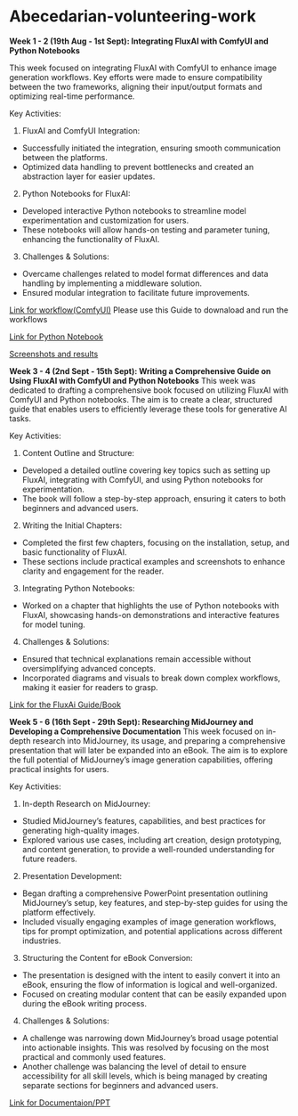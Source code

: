 # Abecedarian-volunteering-work

**Week 1 - 2 (19th Aug - 1st Sept): Integrating FluxAI with ComfyUI and Python Notebooks**

This week focused on integrating FluxAI with ComfyUI to enhance image generation workflows. Key efforts were made to ensure compatibility between the two frameworks, aligning their input/output formats and optimizing real-time performance.

Key Activities:

1. FluxAI and ComfyUI Integration:

- Successfully initiated the integration, ensuring smooth communication between the platforms.
- Optimized data handling to prevent bottlenecks and created an abstraction layer for easier updates.

2. Python Notebooks for FluxAI:

- Developed interactive Python notebooks to streamline model experimentation and customization for users.
- These notebooks will allow hands-on testing and parameter tuning, enhancing the functionality of FluxAI.

3. Challenges & Solutions:

- Overcame challenges related to model format differences and data handling by implementing a middleware solution.
- Ensured modular integration to facilitate future improvements.

[Link for workflow(ComfyUI)](<https://github.com/rkarwankar/Abecedarian-volunteering-work/tree/main/Week%203%20-%204%20(2nd%20Sept%20-%2015th%20Sept)>) Please use this Guide to downaload and run the workflows

[Link for Python Notebook](<https://github.com/rkarwankar/Abecedarian-volunteering-work/blob/main/Week%201%20-%202%20(19th%20Aug%20-%201st%20Sept)/Python%20Notebook%20With%20FluxAI/FluxAI%20Schnell%20and%20dev%20tutorial.ipynb>)

[Screenshots and results](<https://github.com/rkarwankar/Abecedarian-volunteering-work/tree/main/Week%201%20-%202%20(19th%20Aug%20-%201st%20Sept)/Screenshots%20and%20results>)

**Week 3 - 4 (2nd Sept - 15th Sept): Writing a Comprehensive Guide on Using FluxAI with ComfyUI and Python Notebooks**
This week was dedicated to drafting a comprehensive book focused on utilizing FluxAI with ComfyUI and Python notebooks. The aim is to create a clear, structured guide that enables users to efficiently leverage these tools for generative AI tasks.

Key Activities:

1. Content Outline and Structure:

- Developed a detailed outline covering key topics such as setting up FluxAI, integrating with ComfyUI, and using Python notebooks for experimentation.
- The book will follow a step-by-step approach, ensuring it caters to both beginners and advanced users.

2. Writing the Initial Chapters:

- Completed the first few chapters, focusing on the installation, setup, and basic functionality of FluxAI.
- These sections include practical examples and screenshots to enhance clarity and engagement for the reader.

3. Integrating Python Notebooks:

- Worked on a chapter that highlights the use of Python notebooks with FluxAI, showcasing hands-on demonstrations and interactive features for model tuning.

4. Challenges & Solutions:

- Ensured that technical explanations remain accessible without oversimplifying advanced concepts.
- Incorporated diagrams and visuals to break down complex workflows, making it easier for readers to grasp.

[Link for the FluxAi Guide/Book](<https://github.com/rkarwankar/Abecedarian-volunteering-work/tree/main/Week%203%20-%204%20(2nd%20Sept%20-%2015th%20Sept)>)

**Week 5 - 6 (16th Sept - 29th Sept): Researching MidJourney and Developing a Comprehensive Documentation**
This week focused on in-depth research into MidJourney, its usage, and preparing a comprehensive presentation that will later be expanded into an eBook. The aim is to explore the full potential of MidJourney’s image generation capabilities, offering practical insights for users.

Key Activities:

1. In-depth Research on MidJourney:

- Studied MidJourney’s features, capabilities, and best practices for generating high-quality images.
- Explored various use cases, including art creation, design prototyping, and content generation, to provide a well-rounded understanding for future readers.

2. Presentation Development:

- Began drafting a comprehensive PowerPoint presentation outlining MidJourney’s setup, key features, and step-by-step guides for using the platform effectively.
- Included visually engaging examples of image generation workflows, tips for prompt optimization, and potential applications across different industries.

3. Structuring the Content for eBook Conversion:

- The presentation is designed with the intent to easily convert it into an eBook, ensuring the flow of information is logical and well-organized.
- Focused on creating modular content that can be easily expanded upon during the eBook writing process.

4. Challenges & Solutions:

- A challenge was narrowing down MidJourney’s broad usage potential into actionable insights. This was resolved by focusing on the most practical and commonly used features.
- Another challenge was balancing the level of detail to ensure accessibility for all skill levels, which is being managed by creating separate sections for beginners and advanced users.

[Link for Documentaion/PPT](https://github.com/rkarwankar/Abecedarian-volunteering-work/tree/main/week_5and6)
